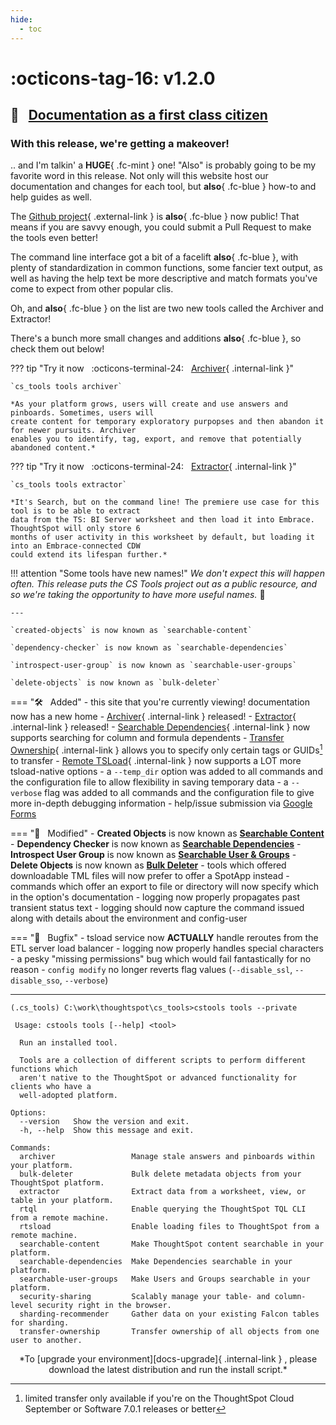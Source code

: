 ```yaml
---
hide:
  - toc
---
```


# :octicons-tag-16: v1.2.0
## :scroll: &nbsp; [Documentation as a first class citizen][gh-release]

### With this release, we're getting a makeover!

.. and I'm talkin' a __HUGE__{ .fc-mint } one! "Also" is probably going to be my
favorite word in this release. Not only will this website host our documentation and
changes for each tool, but __also__{ .fc-blue } how-to and help guides as well.

The [Github project][gh]{ .external-link } is __also__{ .fc-blue } now public! That
means if you are savvy enough, you could submit a Pull Request to make the tools even
better!

The command line interface got a bit of a facelift __also__{ .fc-blue }, with plenty of
standardization in common functions, some fancier text output, as well as having the
help text be more descriptive and match formats you've come to expect from other popular
clis.

Oh, and __also__{ .fc-blue } on the list are two new tools called the Archiver and
Extractor!

There's a bunch more small changes and additions __also__{ .fc-blue }, so check them out
below!

??? tip "Try it now &nbsp; :octicons-terminal-24: &nbsp; [Archiver][docs-archiver]{ .internal-link }"
    
    `cs_tools tools archiver`    
    
    *As your platform grows, users will create and use answers and pinboards. Sometimes, users will
    create content for temporary exploratory purpopses and then abandon it for newer pursuits. Archiver
    enables you to identify, tag, export, and remove that potentially abandoned content.*

??? tip "Try it now &nbsp; :octicons-terminal-24: &nbsp; [Extractor][docs-extractor]{ .internal-link }"
   
    `cs_tools tools extractor`

    *It's Search, but on the command line! The premiere use case for this tool is to be able to extract
    data from the TS: BI Server worksheet and then load it into Embrace. ThoughtSpot will only store 6
    months of user activity in this worksheet by default, but loading it into an Embrace-connected CDW
    could extend its lifespan further.*

!!! attention "Some tools have new names!"
    *We don't expect this will happen often. This release puts the CS Tools project out as a public
    resource, and so we're taking the opportunity to have more useful names.* 🙂

    ---

    `created-objects` is now known as `searchable-content`

    `dependency-checker` is now known as `searchable-dependencies`

    `introspect-user-group` is now known as `searchable-user-groups`

    `delete-objects` is now known as `bulk-deleter`

=== ":hammer_and_wrench: &nbsp; Added"
    - this site that you're currently viewing! documentation now has a new home
    - [Archiver][docs-archiver]{ .internal-link } released!
    - [Extractor][docs-extractor]{ .internal-link } released!
    - [Searchable Dependencies][docs-search-deps]{ .internal-link } now supports searching for column and formula dependents
    - [Transfer Ownership][docs-transfer-owner]{ .internal-link } allows you to specify only certain tags or GUIDs[^1] to transfer
    - [Remote TSLoad][docs-rtsload]{ .internal-link } now supports a LOT more tsload-native options
    - a `--temp_dir` option was added to all commands and the configuration file to allow flexibility in saving temporary data
    - a `--verbose` flag was added to all commands and the configuration file to give more in-depth debugging information
    - help/issue submission via [Google Forms][help]

=== ":wrench: &nbsp; Modified"
    - __Created Objects__ is now known as [__Searchable Content__][docs-search-content]
    - __Dependency Checker__ is now known as [__Searchable Dependencies__][docs-search-deps]
    - __Introspect User Group__ is now known as [__Searchable User & Groups__][docs-search-ugs]
    - __Delete Objects__ is now known as [__Bulk Deleter__][docs-bulk_del]
    - tools which offered downloadable TML files will now prefer to offer a SpotApp instead
    - commands which offer an export to file or directory will now specify which in the option's documentation
    - logging now properly propagates past transient status text
    - logging should now capture the command issued along with details about the environment and config-user

=== ":bug: &nbsp; Bugfix"
    - tsload service now __ACTUALLY__ handle reroutes from the ETL server load balancer
    - logging now properly handles special characters
    - a pesky "missing permissions" bug which would fail fantastically for no reason
    - `config modify` no longer reverts flag values (`--disable_ssl`, `--disable_sso`, `--verbose`)

---

```console
(.cs_tools) C:\work\thoughtspot\cs_tools>cstools tools --private

 Usage: cstools tools [--help] <tool>

  Run an installed tool.

  Tools are a collection of different scripts to perform different functions which
  aren't native to the ThoughtSpot or advanced functionality for clients who have a
  well-adopted platform.

Options:
  --version   Show the version and exit.
  -h, --help  Show this message and exit.

Commands:
  archiver                 Manage stale answers and pinboards within your platform.
  bulk-deleter             Bulk delete metadata objects from your ThoughtSpot platform.
  extractor                Extract data from a worksheet, view, or table in your platform.
  rtql                     Enable querying the ThoughtSpot TQL CLI from a remote machine.
  rtsload                  Enable loading files to ThoughtSpot from a remote machine.
  searchable-content       Make ThoughtSpot content searchable in your platform.
  searchable-dependencies  Make Dependencies searchable in your platform.
  searchable-user-groups   Make Users and Groups searchable in your platform.
  security-sharing         Scalably manage your table- and column-level security right in the browser.
  sharding-recommender     Gather data on your existing Falcon tables for sharding.
  transfer-ownership       Transfer ownership of all objects from one user to another.
```

<center>*To [upgrade your environment][docs-upgrade]{ .internal-link } , please download
the latest distribution and run the install script.*</center>

[^1]:
    limited transfer only available if you're on the ThoughtSpot Cloud September or Software 7.0.1 releases or better

[gh]: https://github.com/thoughtspot/cs_tools
[gh-release]: https://github.com/thoughtspot/cs_tools/releases/tag/v1.2.0
[contrib-boonhapus]: https://github.com/boonhapus
[docs-upgrade]: ../../how-to/install-upgrade-cs-tools
[docs-search-content]: ../../cs-tools/searchable-content
[docs-search-deps]: ../../cs-tools/searchable-dependencies
[docs-search-ugs]: ../../cs-tools/searchable-user-groups
[docs-bulk_del]: ../../cs-tools/bulker-deleter
[docs-transfer-owner]: ../../cs-tools/transfer-ownership
[docs-rtsload]: ../../cs-tools/rtsload
[docs-archiver]: ../../cs-tools/archiver
[docs-extractor]: ../../cs-tools/extractor
[help]: https://forms.gle/sh6hyBSS2mnrwWCa9
